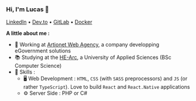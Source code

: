 ### Hi, I'm Lucas 👋

<a href="https://www.linkedin.com/in/lucas-fridez-b58aa6139" target="_blank">LinkedIn</a> • <a href="https://dev.to/fridezlucas" target="_blank">Dev.to</a> • <a href="https://gitlab.com/fridezlucas" target="_blank">GitLab</a> • <a href="https://hub.docker.com/u/fridezlucas" target="_blank">Docker</a>

**A little about me :**

- :briefcase: Working at <a href="https://artionet.com" target="_blank">Artionet Web Agency</a>, a company developping eGovernment solutions
- 📚 Studying at the <a href="https://github.com/HE-Arc" target="_blank">HE-Arc</a>, a University of Applied Sciences (BSc Computer Science)
- :wrench: Skills :
  - :desktop_computer: Web Development : `HTML`, `CSS` (with `SASS` preprocessors) and `JS` (or rather `TypeScript`). Love to build `React` and `React.Native` applications
  - :gear: Server Side : PHP or C#

<!-- - 🌱 I’m currently learning ...
- 👯 I’m looking to collaborate on ...
- 🤔 I’m looking for help with ...
- 💬 Ask me about ...
- 📫 How to reach me: ...
- 😄 Pronouns: ...
- ⚡ Fun fact: ...
-->
